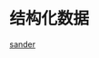 # 结构化数据
[sander](https://www.kaggle.com/c/santander-customer-transaction-prediction/discussion/89003)
